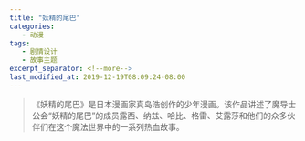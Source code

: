 ```yaml
---
title: "妖精的尾巴"
categories:
   - 动漫
tags:
   - 剧情设计
   - 故事主题
excerpt_separator: <!--more-->
last_modified_at: 2019-12-19T08:09:24-08:00
---
```

> 《妖精的尾巴》是日本漫画家真岛浩创作的少年漫画。该作品讲述了魔导士公会“妖精的尾巴”的成员露西、纳兹、哈比、格雷、艾露莎和他们的众多伙伴们在这个魔法世界中的一系列热血故事。

<!--more-->